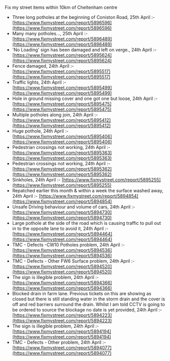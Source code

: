 Fix my street items within 10km of Cheltenham centre

<!-- fix_marker starts -->

- Three long potholes at the beginning of Coniston Road, 25th April :- [https://www.fixmystreet.com/report/5896596](https://www.fixmystreet.com/report/5896596)
- Many many potholes…, 25th April :- [https://www.fixmystreet.com/report/5896489](https://www.fixmystreet.com/report/5896489)
- 'No Loading' sign has been damaged and left on verge., 24th April :- [https://www.fixmystreet.com/report/5895624](https://www.fixmystreet.com/report/5895624)
- Fence damaged, 24th April :- [https://www.fixmystreet.com/report/5895517](https://www.fixmystreet.com/report/5895517)
- Traffic lights, 24th April :- [https://www.fixmystreet.com/report/5895499](https://www.fixmystreet.com/report/5895499)
- Hole in ground missing cover and one got one but loose, 24th April :- [https://www.fixmystreet.com/report/5895475](https://www.fixmystreet.com/report/5895475)
- Multiple potholes along join, 24th April :- [https://www.fixmystreet.com/report/5895412](https://www.fixmystreet.com/report/5895412)
- Huge pothole, 24th April :- [https://www.fixmystreet.com/report/5895406](https://www.fixmystreet.com/report/5895406)
- Pedestrian crossings not working, 24th April :- [https://www.fixmystreet.com/report/5895363](https://www.fixmystreet.com/report/5895363)
- Pedestrian crossings not working, 24th April :- [https://www.fixmystreet.com/report/5895362](https://www.fixmystreet.com/report/5895362)
- Sinkholes, 24th April :- [https://www.fixmystreet.com/report/5895255](https://www.fixmystreet.com/report/5895255)
- Repatched earlier this month & within a week the surface washed away, 24th April :- [https://www.fixmystreet.com/report/5894854](https://www.fixmystreet.com/report/5894854)
- Unsafe Driving behaviour and volume of cars, 24th April :- [https://www.fixmystreet.com/report/5894730](https://www.fixmystreet.com/report/5894730)
- Large pothole at the side of the road which is causing traffic to pull out in to the opposite lane to avoid it, 24th April :- [https://www.fixmystreet.com/report/5894464](https://www.fixmystreet.com/report/5894464)
- TMC - Defects -CW10 Potholes problem, 24th April :- [https://www.fixmystreet.com/report/5894536](https://www.fixmystreet.com/report/5894536)
- TMC - Defects - Other FW6  Surface problem, 24th April :- [https://www.fixmystreet.com/report/5894520](https://www.fixmystreet.com/report/5894520)
- The sign is illegible problem, 24th April :- [https://www.fixmystreet.com/report/5894366](https://www.fixmystreet.com/report/5894366)
- Blocked drain in farm lane. Previous tickets on this are showing as closed but there is still standing water in the storm drain and the cover is off and red barriers surround the drain. Whilst I am told CCTV is going to be ordered to source the blockage no date is yet provided, 24th April :- [https://www.fixmystreet.com/report/5894223](https://www.fixmystreet.com/report/5894223)
- The sign is illegible problem, 24th April :- [https://www.fixmystreet.com/report/5894194](https://www.fixmystreet.com/report/5894194)
- TMC - Defects - Other problem, 24th April :- [https://www.fixmystreet.com/report/5894077](https://www.fixmystreet.com/report/5894077)

<!-- fix_marker ends -->